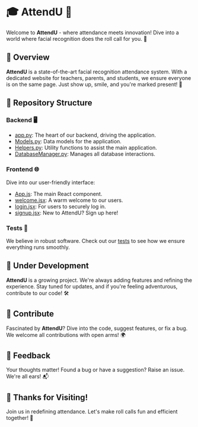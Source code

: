 # 🎓 AttendU 📸

Welcome to **AttendU** - where attendance meets innovation! Dive into a world where facial recognition does the roll call for you. 🚀

## 🌟 Overview

**AttendU** is a state-of-the-art facial recognition attendance system. With a dedicated website for teachers, parents, and students, we ensure everyone is on the same page. Just show up, smile, and you're marked present! 🤩

## 📂 Repository Structure

### Backend 🖥️

- [app.py](https://github.com/ahmadbakesbread/AttendU/blob/main/app.py): The heart of our backend, driving the application.
- [Models.py](https://github.com/ahmadbakesbread/AttendU/blob/main/Models.py): Data models for the application.
- [Helpers.py](https://github.com/ahmadbakesbread/AttendU/blob/main/Helpers.py): Utility functions to assist the main application.
- [DatabaseManager.py](https://github.com/ahmadbakesbread/AttendU/blob/main/DatabaseManager.py): Manages all database interactions.

### Frontend 🌐

Dive into our user-friendly interface:

- [App.js](https://github.com/ahmadbakesbread/AttendU/blob/main/attendu-frontend/src/App.js): The main React component.
- [welcome.jsx](https://github.com/ahmadbakesbread/AttendU/blob/main/attendu-frontend/src/welcome.jsx): A warm welcome to our users.
- [login.jsx](https://github.com/ahmadbakesbread/AttendU/blob/main/attendu-frontend/src/login.jsx): For users to securely log in.
- [signup.jsx](https://github.com/ahmadbakesbread/AttendU/blob/main/attendu-frontend/src/signup.jsx): New to AttendU? Sign up here!

### Tests 🧪

We believe in robust software. Check out our [tests](https://github.com/ahmadbakesbread/AttendU/tree/main/tests) to see how we ensure everything runs smoothly.

## 🚧 Under Development

**AttendU** is a growing project. We're always adding features and refining the experience. Stay tuned for updates, and if you're feeling adventurous, contribute to our code! 🛠️

## 🤝 Contribute

Fascinated by **AttendU**? Dive into the code, suggest features, or fix a bug. We welcome all contributions with open arms! 🌍

## 📝 Feedback

Your thoughts matter! Found a bug or have a suggestion? Raise an issue. We're all ears! 📬

## 🎉 Thanks for Visiting!

Join us in redefining attendance. Let's make roll calls fun and efficient together! 🎈

